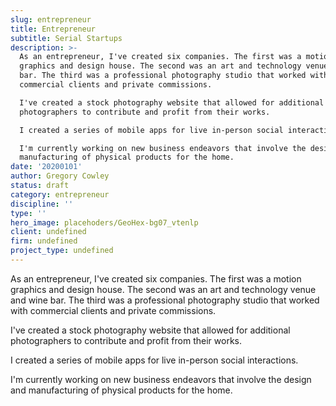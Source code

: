 ```yaml
---
slug: entrepreneur
title: Entrepreneur
subtitle: Serial Startups
description: >-
  As an entrepreneur, I've created six companies. The first was a motion
  graphics and design house. The second was an art and technology venue and wine
  bar. The third was a professional photography studio that worked with
  commercial clients and private commissions.

  I've created a stock photography website that allowed for additional
  photographers to contribute and profit from their works.

  I created a series of mobile apps for live in-person social interactions.

  I'm currently working on new business endeavors that involve the design and
  manufacturing of physical products for the home.
date: '20200101'
author: Gregory Cowley
status: draft
category: entrepreneur
discipline: ''
type: ''
hero_image: placehoders/GeoHex-bg07_vtenlp
client: undefined
firm: undefined
project_type: undefined
---
```

As an entrepreneur, I've created six companies. The first was a motion graphics and design house. The second was an art and technology venue and wine bar. The third was a professional photography studio that worked with commercial clients and private commissions.

I've created a stock photography website that allowed for additional photographers to contribute and profit from their works.

I created a series of mobile apps for live in-person social interactions.

I'm currently working on new business endeavors that involve the design and manufacturing of physical products for the home.
